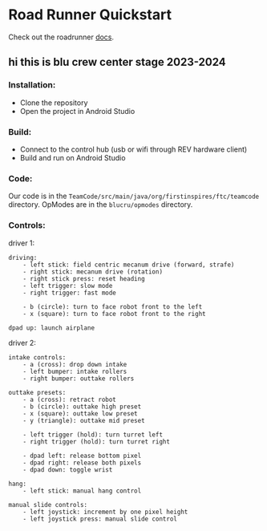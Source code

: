 # Road Runner Quickstart

Check out the roadrunner [docs](https://rr.brott.dev/docs/v1-0/tuning/).

## hi this is blu crew center stage 2023-2024

### Installation:
- Clone the repository
- Open the project in Android Studio

### Build:
- Connect to the control hub (usb or wifi through REV hardware client)
- Build and run on Android Studio

### Code:

Our code is in the `TeamCode/src/main/java/org/firstinspires/ftc/teamcode` directory.
OpModes are in the `blucru/opmodes` directory.

### Controls:

driver 1:

    driving: 
        - left stick: field centric mecanum drive (forward, strafe)
        - right stick: mecanum drive (rotation)
        - right stick press: reset heading
        - left trigger: slow mode
        - right trigger: fast mode

        - b (circle): turn to face robot front to the left
        - x (square): turn to face robot front to the right

    dpad up: launch airplane

driver 2:

    intake controls:
        - a (cross): drop down intake
        - left bumper: intake rollers
        - right bumper: outtake rollers

    outtake presets:
        - a (cross): retract robot
        - b (circle): outtake high preset
        - x (square): outtake low preset
        - y (triangle): outtake mid preset

        - left trigger (hold): turn turret left
        - right trigger (hold): turn turret right

        - dpad left: release bottom pixel
        - dpad right: release both pixels
        - dpad down: toggle wrist

    hang:
        - left stick: manual hang control

    manual slide controls:
        - left joystick: increment by one pixel height
        - left joystick press: manual slide control